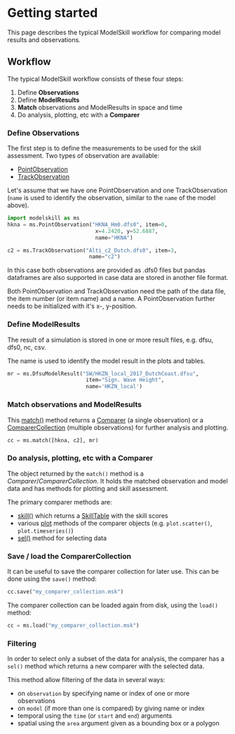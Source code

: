 # Getting started


This page describes the typical ModelSkill workflow for comparing model
results and observations. 


## Workflow


The typical ModelSkill workflow consists of these four steps:

1.  Define **Observations**
2.  Define **ModelResults**
3.  **Match** observations and ModelResults in space and time
4.  Do analysis, plotting, etc with a **Comparer**



### Define Observations

The first step is to define the measurements to be used for the skill
assessment. Two types of observation are available:

-   [PointObservation](`modelskill.PointObservation`)
-   [TrackObservation](`modelskill.TrackObservation`)

Let's assume that we have one PointObservation and one
TrackObservation (`name` is used to identify the observation, similar to the `name` of the model above). 

```python
import modelskill as ms
hkna = ms.PointObservation("HKNA_Hm0.dfs0", item=0,
                            x=4.2420, y=52.6887,
                            name="HKNA")

c2 = ms.TrackObservation("Alti_c2_Dutch.dfs0", item=3,
                          name="c2")
```

In this case both observations are provided as .dfs0 files but pandas
dataframes are also supported in case data are stored in another file
format.

Both PointObservation and TrackObservation need the path of the data
file, the item number (or item name) and a name. A PointObservation
further needs to be initialized with it\'s x-, y-position.


### Define ModelResults

The result of a simulation is stored in one or more result files, e.g. dfsu, dfs0, nc, csv.

The name is used to identify the model result in the plots and tables.

```python
mr = ms.DfsuModelResult("SW/HKZN_local_2017_DutchCoast.dfsu", 
                         item="Sign. Wave Height",
                         name='HKZN_local')
```



### Match observations and ModelResults

This [match()](`modelskill.matching.match`) method returns a [Comparer](`modelskill.Comparer`) (a single observation) or a
[ComparerCollection](`modelskill.ComparerCollection`) (multiple observations)
for further analysis and plotting.

```python
cc = ms.match([hkna, c2], mr)
```



### Do analysis, plotting, etc with a Comparer

The object returned by the `match()` method is a *Comparer*/*ComparerCollection*. It holds the matched observation and model data and has methods for plotting and
skill assessment.

The primary comparer methods are:

- [skill()](`modelskill.ComparerCollection.skill`)
  which returns a [SkillTable](`modelskill.SkillTable`) with the skill scores
- various [plot](`modelskill.comparison._collection_plotter.ComparerCollectionPlotter`) methods of the comparer objects (e.g. `plot.scatter()`, `plot.timeseries()`)
- [sel()](`modelskill.ComparerCollection.sel`) method for selecting data
    

### Save / load the ComparerCollection

It can be useful to save the comparer collection for later use. This can be done using the `save()` method:

```python
cc.save("my_comparer_collection.msk")
```

The comparer collection can be loaded again from disk, using the `load()` method:

```python
cc = ms.load("my_comparer_collection.msk")
```


### Filtering

In order to select only a subset of the data for analysis, the comparer has a `sel()` method which returns a new comparer with the selected data. 

This method allow filtering of the data in several ways:

-   on `observation` by specifying name or index of one or more
    observations
-   on `model` (if more than one is compared) by giving name or index
-   temporal using the `time` (or `start` and `end`) arguments
-   spatial using the `area` argument given as a bounding box or a
    polygon
